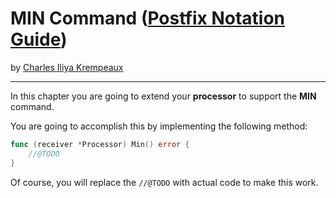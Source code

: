 # MIN Command ([Postfix Notation Guide](../../README.md))

by [Charles Iliya Krempeaux](http://changelog.ca/)

---

In this chapter you are going to extend your **processor** to support the **MIN** command.

You are going to accomplish this by implementing the following method:

```go
func (receiver *Processor) Min() error {
	//@TODO
}
```

Of course, you will replace the `//@TODO` with actual code to make this work.
